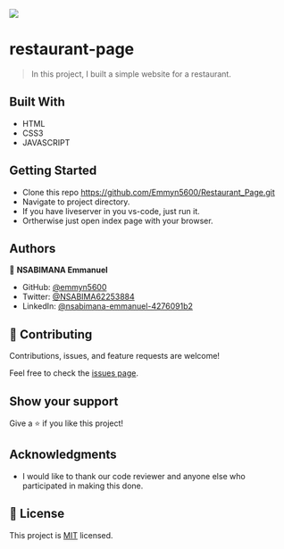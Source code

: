 ![](https://img.shields.io/badge/Microverse-blueviolet)

# restaurant-page

> In this project, I built a simple website for a restaurant.

## Built With

- HTML
- CSS3
- JAVASCRIPT


## Getting Started

- Clone this repo https://github.com/Emmyn5600/Restaurant_Page.git
- Navigate to project directory.
- If you have liveserver in you vs-code, just run it.
- Ortherwise just open index page with your browser.

## Authors

👤 **NSABIMANA Emmanuel**

- GitHub: [@emmyn5600](https://github.com/Emmyn5600)
- Twitter: [@NSABIMA62253884](https://twitter.com/NSABIMA62253884)
- LinkedIn: [@nsabimana-emmanuel-4276091b2](https://www.linkedin.com/in/nsabimana-emmanuel-4276091b2/)


## 🤝 Contributing

Contributions, issues, and feature requests are welcome!

Feel free to check the [issues page](https://github.com/Emmyn5600/Restaurant_Page/issues).

## Show your support

Give a ⭐️ if you like this project!

## Acknowledgments

- I would like to thank our code reviewer and anyone else who participated in making this done.

## 📝 License

This project is [MIT](./LICENCE) licensed.
